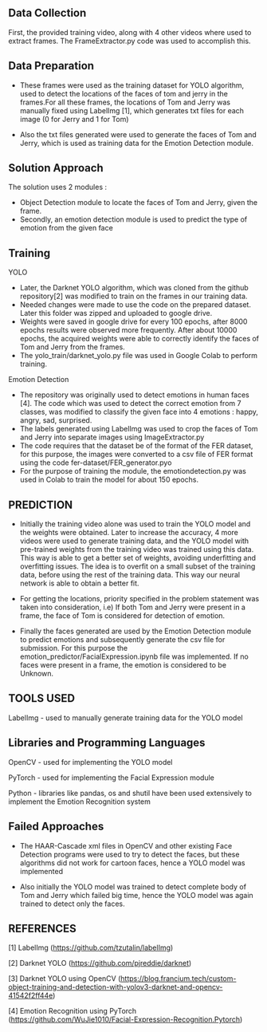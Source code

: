 ## Data Collection

First, the provided training video, along with 4 other videos where used to extract frames. 
The FrameExtractor.py code was used to accomplish this.

## Data Preparation

- These frames were used as the training dataset for YOLO algorithm, used to detect the locations of the faces of tom and jerry in the frames.For all these frames, the locations of Tom and Jerry was  manually fixed using LabelImg [1], which generates txt files for each image (0 for Jerry and 1 for Tom)

- Also the txt files generated were used to generate the faces of Tom and Jerry, which is used as training data for the Emotion Detection module.

## Solution Approach

The solution uses 2 modules : 

- Object Detection module to locate the faces of Tom and Jerry, given the frame. 
- Secondly, an emotion detection module is used to predict the type of emotion from the given face

## Training 

YOLO

- Later, the Darknet YOLO algorithm, which was cloned from the github repository[2] was modified to train on the frames in our training data.
 - Needed changes were made to use the code on the prepared dataset. Later this folder was zipped and uploaded to google drive.
- Weights were saved in google drive for every 100 epochs, after 8000 epochs results were observed more frequently. After about 10000 epochs, the acquired weights were  able to correctly identify the faces of Tom and Jerry from the frames.
- The yolo_train/darknet_yolo.py file was used in Google Colab to perform training. 

Emotion Detection

- The repository was originally used to detect emotions in human faces [4]. The code which was used to detect the correct emotion from 7 classes, was modified to classify the given face into 4 emotions : happy, angry, sad, surprised.
- The labels generated using LabelImg was used to crop the faces of Tom and Jerry into separate images using ImageExtractor.py
- The code requires that the dataset be of the format of the FER dataset, for this purpose, the images were converted to a csv file of FER format using the code fer-dataset/FER_generator.pyo
- For the purpose of training the module, the emotiondetection.py was used in Colab to train the model for about 150 epochs.

## PREDICTION

- Initially the training video alone was used to train the YOLO model and the weights were obtained. Later to increase the accuracy, 4 more videos were used to generate training data, and the YOLO model with pre-trained weights from  the training video was trained using this data. This way is able to get a better set of weights, avoiding underfitting and overfitting issues. The idea is to overfit on  a  small subset of the training data, before using the rest of the training data. This way our neural network is able to obtain a better fit.

- For getting the locations, priority specified in the problem statement was taken into consideration, i.e) If both Tom and Jerry were present in a frame, the face of Tom is considered for detection of emotion.

- Finally the faces generated are used by the  Emotion Detection module to predict emotions and subsequently generate the csv file for submission. For this purpose the emotion_predictor/FacialExpression.ipynb file was implemented. If no faces were present in  a frame, the emotion is considered to be Unknown.

## TOOLS USED
LabelImg - used to manually generate training data for the YOLO model

## Libraries and Programming Languages
OpenCV - used for implementing the YOLO model 

PyTorch - used for implementing the Facial Expression module

Python - libraries like pandas, os and shutil have been used extensively to implement the Emotion Recognition system

## Failed Approaches

- The HAAR-Cascade xml files in OpenCV and other existing Face Detection programs were used to try to detect the faces, but these algorithms did not work for cartoon faces, hence a YOLO model was implemented

- Also initially the YOLO model was trained to detect complete body of Tom and Jerry which failed big time, hence the YOLO model was again trained to detect only the faces.


## REFERENCES 

[1] LabelImg (https://github.com/tzutalin/labelImg)

[2] Darknet YOLO (https://github.com/pjreddie/darknet)

[3] Darknet YOLO using OpenCV (https://blog.francium.tech/custom-object-training-and-detection-with-yolov3-darknet-and-opencv-41542f2ff44e)

[4] Emotion Recognition using PyTorch (https://github.com/WuJie1010/Facial-Expression-Recognition.Pytorch)
